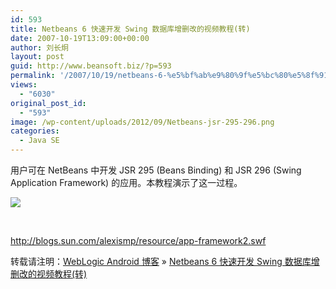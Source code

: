```yaml
---
id: 593
title: Netbeans 6 快速开发 Swing 数据库增删改的视频教程(转)
date: 2007-10-19T13:09:00+00:00
author: 刘长炯
layout: post
guid: http://www.beansoft.biz/?p=593
permalink: '/2007/10/19/netbeans-6-%e5%bf%ab%e9%80%9f%e5%bc%80%e5%8f%91-swing-%e6%95%b0%e6%8d%ae%e5%ba%93%e5%a2%9e%e5%88%a0%e6%94%b9%e7%9a%84%e8%a7%86%e9%a2%91%e6%95%99%e7%a8%8b%e8%bd%ac/'
views:
  - "6030"
original_post_id:
  - "593"
image: /wp-content/uploads/2012/09/Netbeans-jsr-295-296.png
categories:
  - Java SE
---
```

用户可在 NetBeans 中开发 JSR 295 (Beans Binding) 和 JSR 296 (Swing Application Framework) 的应用。本教程演示了这一过程。 

  ![](http://wiki.huihoo.com/images/d/d4/Netbeans-jsr-295-296.png)

&nbsp;

<http://blogs.sun.com/alexismp/resource/app-framework2.swf>

转载请注明：[WebLogic Android 博客](http://www.beansoft.biz) &raquo; [Netbeans 6 快速开发 Swing 数据库增删改的视频教程(转)](http://www.beansoft.biz/2007/10/19/netbeans-6-%e5%bf%ab%e9%80%9f%e5%bc%80%e5%8f%91-swing-%e6%95%b0%e6%8d%ae%e5%ba%93%e5%a2%9e%e5%88%a0%e6%94%b9%e7%9a%84%e8%a7%86%e9%a2%91%e6%95%99%e7%a8%8b%e8%bd%ac/)